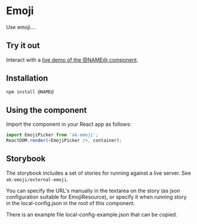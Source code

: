 # Emoji

Use emoji....

## Try it out

Interact with a [live demo of the @NAME@ component](https://aui-cdn.atlassian.com/atlaskit/stories/@NAME@/@VERSION@/).

## Installation

```sh
npm install @NAME@
```

## Using the component

Import the component in your React app as follows:

```js
import EmojiPicker from 'ak-emoji';
ReactDOM.render(<EmojiPicker />, container);
```

## Storybook

The storybook includes a set of stories for running against a live server. See ```ak-emoji/external-emoji```.

You can specify the URL's manually in the textarea on the story (as json configuration suitable for EmojiResource),
or specify it when running story in the local-config.json in the root of this component.

There is an example file local-config-example.json that can be copied.
